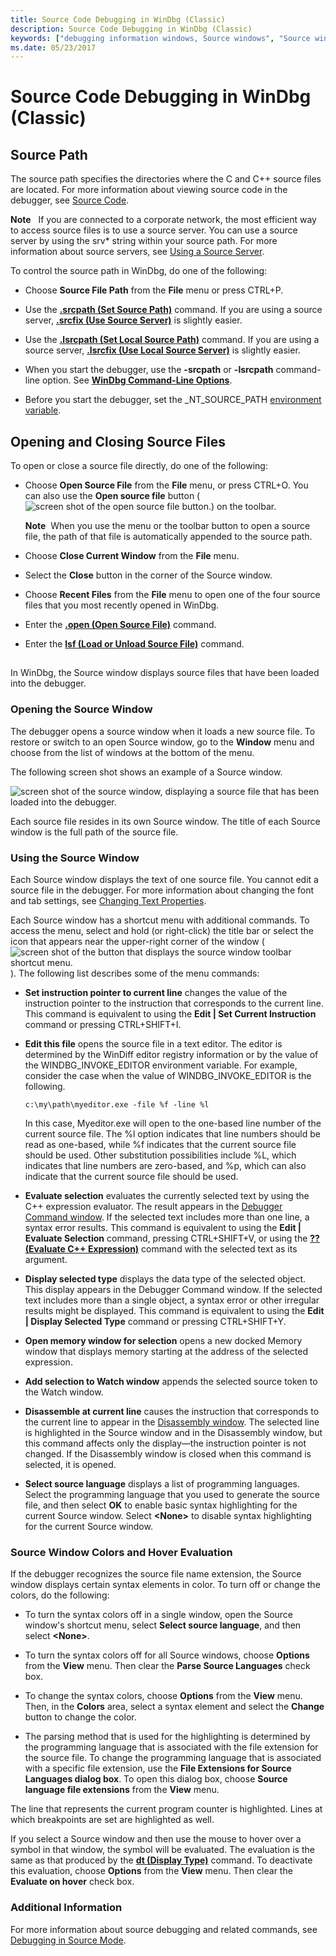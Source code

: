 ```yaml
---
title: Source Code Debugging in WinDbg (Classic)
description: Source Code Debugging in WinDbg (Classic)
keywords: ["debugging information windows, Source windows", "Source windows", "source debugging, Source windows"]
ms.date: 05/23/2017
---
```


# Source Code Debugging in WinDbg (Classic)


## <span id="ddk_source_path_dbg"></span><span id="DDK_SOURCE_PATH_DBG"></span>Source Path


The source path specifies the directories where the C and C++ source files are located. For more information about viewing source code in the debugger, see [Source Code](source-code.md).

**Note**   If you are connected to a corporate network, the most efficient way to access source files is to use a source server. You can use a source server by using the srv\* string within your source path. For more information about source servers, see [Using a Source Server](using-a-source-server.md).

 

To control the source path in WinDbg, do one of the following:

-   Choose **Source File Path** from the **File** menu or press CTRL+P.

-   Use the [**.srcpath (Set Source Path)**](-srcpath---lsrcpath--set-source-path-.md) command. If you are using a source server, [**.srcfix (Use Source Server)**](-srcfix---lsrcfix--use-source-server-.md) is slightly easier.

-   Use the [**.lsrcpath (Set Local Source Path)**](-srcpath---lsrcpath--set-source-path-.md) command. If you are using a source server, [**.lsrcfix (Use Local Source Server)**](-srcfix---lsrcfix--use-source-server-.md) is slightly easier.

-   When you start the debugger, use the **-srcpath** or **-lsrcpath** command-line option. See [**WinDbg Command-Line Options**](windbg-command-line-options.md).

-   Before you start the debugger, set the \_NT\_SOURCE\_PATH [environment variable](environment-variables.md).

## <span id="Opening_and_Closing_Source_Files"></span><span id="opening_and_closing_source_files"></span><span id="OPENING_AND_CLOSING_SOURCE_FILES"></span>Opening and Closing Source Files


To open or close a source file directly, do one of the following:

-   Choose **Open Source File** from the **File** menu, or press CTRL+O. You can also use the **Open source file** button (![screen shot of the open source file button.](images/tbopen.png)) on the toolbar.

    **Note**  When you use the menu or the toolbar button to open a source file, the path of that file is automatically appended to the source path.

     

-   Choose **Close Current Window** from the **File** menu.
-   Select the **Close** button in the corner of the Source window.
-   Choose **Recent Files** from the **File** menu to open one of the four source files that you most recently opened in WinDbg.
-   Enter the [**.open (Open Source File)**](-open--open-source-file-.md) command.
-   Enter the [**lsf (Load or Unload Source File)**](lsf--lsf---load-or-unload-source-file-.md) command.

## <span id="ddk_source_windows_dbg"></span><span id="DDK_SOURCE_WINDOWS_DBG"></span>


In WinDbg, the Source window displays source files that have been loaded into the debugger.

### <span id="opening_the_source_window"></span><span id="OPENING_THE_SOURCE_WINDOW"></span>Opening the Source Window

The debugger opens a source window when it loads a new source file. To restore or switch to an open Source window, go to the **Window** menu and choose from the list of windows at the bottom of the menu.

The following screen shot shows an example of a Source window.

![screen shot of the source window, displaying a source file that has been loaded into the debugger.](images/window-source.png)

Each source file resides in its own Source window. The title of each Source window is the full path of the source file.

### <span id="using_the_source_window"></span><span id="USING_THE_SOURCE_WINDOW"></span>Using the Source Window

Each Source window displays the text of one source file. You cannot edit a source file in the debugger. For more information about changing the font and tab settings, see [Changing Text Properties](changing-text-properties.md).

Each Source window has a shortcut menu with additional commands. To access the menu, select and hold (or right-click) the title bar or select the icon that appears near the upper-right corner of the window (![screen shot of the button that displays the source window toolbar shortcut menu.](images/window-source-icon.png)). The following list describes some of the menu commands:

-   **Set instruction pointer to current line** changes the value of the instruction pointer to the instruction that corresponds to the current line. This command is equivalent to using the **Edit | Set Current Instruction** command or pressing CTRL+SHIFT+I.

-   **Edit this file** opens the source file in a text editor. The editor is determined by the WinDiff editor registry information or by the value of the WINDBG\_INVOKE\_EDITOR environment variable. For example, consider the case when the value of WINDBG\_INVOKE\_EDITOR is the following.

    ```console
    c:\my\path\myeditor.exe -file %f -line %l
    ```

    In this case, Myeditor.exe will open to the one-based line number of the current source file. The %l option indicates that line numbers should be read as one-based, while %f indicates that the current source file should be used. Other substitution possibilities include %L, which indicates that line numbers are zero-based, and %p, which can also indicate that the current source file should be used.

-   **Evaluate selection** evaluates the currently selected text by using the C++ expression evaluator. The result appears in the [Debugger Command window](debugger-command-window.md). If the selected text includes more than one line, a syntax error results. This command is equivalent to using the **Edit | Evaluate Selection** command, pressing CTRL+SHIFT+V, or using the [**?? (Evaluate C++ Expression)**](----evaluate-c---expression-.md) command with the selected text as its argument.

-   **Display selected type** displays the data type of the selected object. This display appears in the Debugger Command window. If the selected text includes more than a single object, a syntax error or other irregular results might be displayed. This command is equivalent to using the **Edit | Display Selected Type** command or pressing CTRL+SHIFT+Y.

-   **Open memory window for selection** opens a new docked Memory window that displays memory starting at the address of the selected expression.

-   **Add selection to Watch window** appends the selected source token to the Watch window.

-   **Disassemble at current line** causes the instruction that corresponds to the current line to appear in the [Disassembly window](disassembly-window.md). The selected line is highlighted in the Source window and in the Disassembly window, but this command affects only the display—the instruction pointer is not changed. If the Disassembly window is closed when this command is selected, it is opened.

-   **Select source language** displays a list of programming languages. Select the programming language that you used to generate the source file, and then select **OK** to enable basic syntax highlighting for the current Source window. Select **&lt;None&gt;** to disable syntax highlighting for the current Source window.

### <span id="source_window_colors_and_hover_evaluation"></span><span id="SOURCE_WINDOW_COLORS_AND_HOVER_EVALUATION"></span>Source Window Colors and Hover Evaluation

If the debugger recognizes the source file name extension, the Source window displays certain syntax elements in color. To turn off or change the colors, do the following:

-   To turn the syntax colors off in a single window, open the Source window's shortcut menu, select **Select source language**, and then select **&lt;None&gt;**.

-   To turn the syntax colors off for all Source windows, choose **Options** from the **View** menu. Then clear the **Parse Source Languages** check box.

-   To change the syntax colors, choose **Options** from the **View** menu. Then, in the **Colors** area, select a syntax element and select the **Change** button to change the color.

-   The parsing method that is used for the highlighting is determined by the programming language that is associated with the file extension for the source file. To change the programming language that is associated with a specific file extension, use the **File Extensions for Source Languages dialog box**. To open this dialog box, choose **Source language file extensions** from the **View** menu.

The line that represents the current program counter is highlighted. Lines at which breakpoints are set are highlighted as well.

If you select a Source window and then use the mouse to hover over a symbol in that window, the symbol will be evaluated. The evaluation is the same as that produced by the [**dt (Display Type)**](dt--display-type-.md) command. To deactivate this evaluation, choose **Options** from the **View** menu. Then clear the **Evaluate on hover** check box.

### <span id="additional_information"></span><span id="ADDITIONAL_INFORMATION"></span>Additional Information

For more information about source debugging and related commands, see [Debugging in Source Mode](debugging-in-source-mode.md).

 

 





